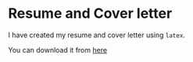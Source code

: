# Resume and Cover letter

I have created my resume and cover letter using `latex`.

You can download it from [here](https://github.com/lalitmee/resume/files/13624966/Lalit_Kumar_Resume.pdf)
